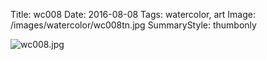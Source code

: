 Title: wc008
Date: 2016-08-08
Tags: watercolor, art
Image: /images/watercolor/wc008tn.jpg
SummaryStyle: thumbonly

![wc008.jpg]({filename}/images/watercolor/wc008.jpg)
